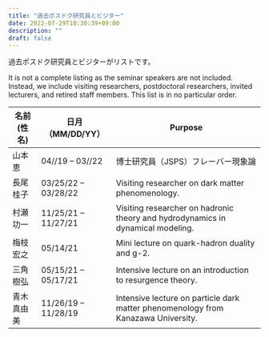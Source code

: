 ```yaml
---
title: "過去ポスドク研究員とビジター"
date: 2022-07-29T10:30:39+09:00
description: ""
draft: false
---
```

<!--
NOTE:
Tilte is displayed as Topic title in Home page and Listing page.
Description is displayed as Short summary in Home page.
This area up to !--more-- is displayed as Summary in listing pages linked from sidebar items.
-->
過去ポスドク研究員とビジターがリストです。
<!--more-->
It is not a complete listing as the seminar speakers are not included.  Instead, we include visiting researchers, postdoctoral researchers, invited lecturers, and retired staff members.  This list is in no particular order.

| 名前 (性 名) | 日月（MM/DD/YY） | Purpose | 
| ---- | ---- | ---- |
| 山本 恵 | 04//19 – 03//22 | 博士研究員（JSPS）フレーバー現象論 |
| 長尾 桂子 | 03/25/22 – 03/28/22 | Visiting researcher on dark matter phenomenology. |
| 村瀬 功一 | 11/25/21 – 11/27/21 | Visiting researcher on hadronic theory and hydrodynamics in dynamical modeling. |
| 梅枝 宏之 | 05/14/21 | Mini lecture on quark-hadron duality and g-2. | 
| 三角 樹弘 | 05/15/21 – 05/17/21| Intensive lecture on an introduction to resurgence theory. |
| 青木 真由美 | 11/26/19 – 11/28/19 | Intensive lecture on particle dark matter phenomenology from Kanazawa University. |
